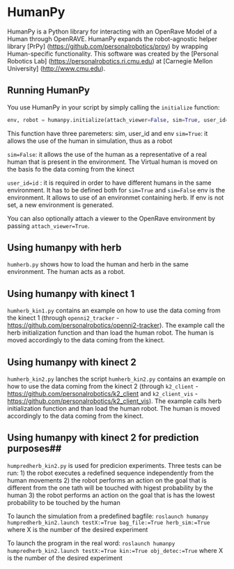 HumanPy
======

HumanPy is a Python library for interacting with an OpenRave Model of a Human through OpenRAVE. HumanPy expands the robot-agnostic helper library [PrPy]
(https://github.com/personalrobotics/prpy) by wrapping Human-specific functionality. This software was created by the [Personal Robotics Lab] (https://personalrobotics.ri.cmu.edu) at [Carnegie Mellon University] (http://www.cmu.edu). 

## Running HumanPy ##
You use HumanPy in your script by simply calling the ``initialize`` function:

```python
env, robot = humanpy.initialize(attach_viewer=False, sim=True, user_id='human', env=None)
```

This function have three paremeters: sim, user_id and env
``sim=True``: 
it allows the use of the human in simulation, thus as a robot

``sim=False``:
it allows the use of the human as a representative of a real human that is present in the environment. The Virtual human is moved on the basis fo the data coming from the kinect

``user_id=id`` :
it is required in order to have different humans in the same environment. It has to be defined both for ``sim=True`` and ``sim=False``
env is the environment. It allows to use of an environmet containing herb. If env is not set, a new environment is generated.

You can also optionally attach a viewer to the OpenRave environment by passing ``attach_viewer=True``.


## Using humanpy with herb ##
`humherb.py` shows how to load the human and herb in the same environment. The human acts as a robot.

## Using humanpy with kinect 1 ##
`humherb_kin1.py` contains an example on how to use the data coming from the kinect 1 (through `openni2_tracker` - https://github.com/personalrobotics/openni2-tracker).
The example call the herb initialization function and than load the human robot. The human is moved accordingly to the data coming from the kinect.


## Using humanpy with kinect 2 ##
`humherb_kin2.py` lanches the script `humherb_kin2.py` contains an example on how to use the data coming from the kinect 2 (through `k2_client` - https://github.com/personalrobotics/k2_client and `k2_client_vis` - https://github.com/personalrobotics/k2_client_vis).
The example calls herb initialization function and than load the human robot. The human is moved accordingly to the data coming from the kinect.


## Using humanpy with kinect 2 for prediction purposes##
`humpredherb_kin2.py` is used for predicion experiments. Three tests can be run: 1) the robot executes a redefined sequence independently from the human movements 2) the robot performs an action on the goal that is different from the one tath will be touched with higest probability by the human 3) the robot performs an action on the goal that is has the lowest probability to be touched by the human 

To launch the simulation from a predefined bagfile:
`roslaunch humanpy humpredherb_kin2.launch testX:=True bag_file:=True herb_sim:=True` where X is the number of the desired experiment

To launch the program in the real word:
`roslaunch humanpy humpredherb_kin2.launch testX:=True kin:=True obj_detec:=True` where X is the number of the desired experiment